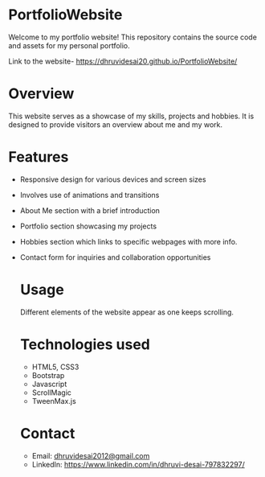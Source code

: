 # PortfolioWebsite
Welcome to my portfolio website! This repository contains the source code and assets for my personal portfolio.

Link to the website- https://dhruvidesai20.github.io/PortfolioWebsite/

# Overview
This website serves as a showcase of my skills, projects and hobbies. It is designed to provide visitors an overview about me and my work.
# Features

- Responsive design for various devices and screen sizes
- Involves use of animations and transitions
- About Me section with a brief introduction
- Portfolio section showcasing my projects
- Hobbies section which links to specific webpages with more info.
- Contact form for inquiries and collaboration opportunities

  # Usage
  Different elements of the website appear as one keeps scrolling.

  # Technologies used
  - HTML5, CSS3
  - Bootstrap
  - Javascript
  - ScrollMagic
  - TweenMax.js
 
  # Contact
  - Email: dhruvidesai2012@gmail.com
  - LinkedIn: https://www.linkedin.com/in/dhruvi-desai-797832297/
